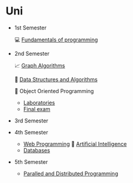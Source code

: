 # Uni

* 1st Semester

  💻 [Fundamentals of programming](https://github.com/TeoMoisi/python-projects)

* 2nd Semester

  📈 [Graph Algorithms](https://github.com/TeoMoisi/graph-algorithms)
  
  🔗 [Data Structures and Algorithms](https://github.com/TeoMoisi/BinaryTree)
  
  🌈 Object Oriented Programming

     * [Laboratories](https://github.com/TeoMoisi/qt_project)
     * [Final exam](https://github.com/TeoMoisi/final_exam)

* 3rd Semester

* 4th Semester
  
   * [Web Programming](https://github.com/TeoMoisi/WEB)
   :rocket: [Artificial Intelligence](https://github.com/TeoMoisi/AI)
   * [Databases](https://github.com/TeoMoisi/databases)

* 5th Semester
 
  * [Paralled and Distributed Programming](https://github.com/TeoMoisi/PPD)
